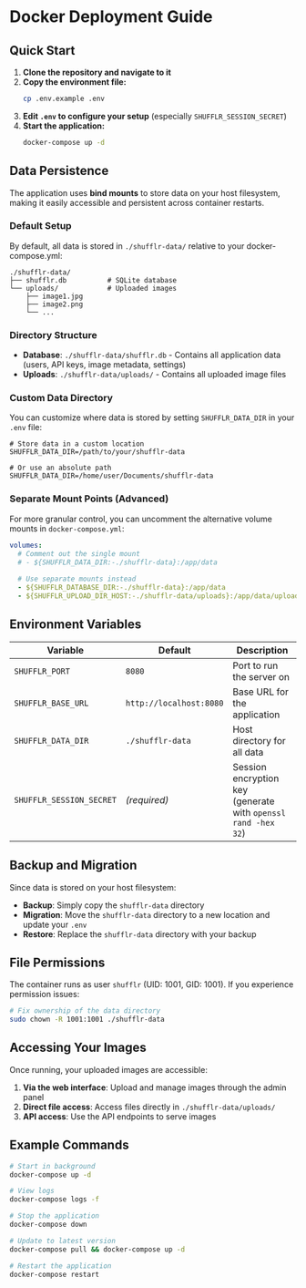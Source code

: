 # Docker Deployment Guide

## Quick Start

1. **Clone the repository and navigate to it**
2. **Copy the environment file:**
   ```bash
   cp .env.example .env
   ```
3. **Edit `.env` to configure your setup** (especially `SHUFFLR_SESSION_SECRET`)
4. **Start the application:**
   ```bash
   docker-compose up -d
   ```

## Data Persistence

The application uses **bind mounts** to store data on your host filesystem, making it easily accessible and persistent across container restarts.

### Default Setup

By default, all data is stored in `./shufflr-data/` relative to your docker-compose.yml:

```
./shufflr-data/
├── shufflr.db          # SQLite database
└── uploads/            # Uploaded images
    ├── image1.jpg
    ├── image2.png
    └── ...
```

### Directory Structure

- **Database**: `./shufflr-data/shufflr.db` - Contains all application data (users, API keys, image metadata, settings)
- **Uploads**: `./shufflr-data/uploads/` - Contains all uploaded image files

### Custom Data Directory

You can customize where data is stored by setting `SHUFFLR_DATA_DIR` in your `.env` file:

```env
# Store data in a custom location
SHUFFLR_DATA_DIR=/path/to/your/shufflr-data

# Or use an absolute path
SHUFFLR_DATA_DIR=/home/user/Documents/shufflr-data
```

### Separate Mount Points (Advanced)

For more granular control, you can uncomment the alternative volume mounts in `docker-compose.yml`:

```yaml
volumes:
  # Comment out the single mount
  # - ${SHUFFLR_DATA_DIR:-./shufflr-data}:/app/data
  
  # Use separate mounts instead
  - ${SHUFFLR_DATABASE_DIR:-./shufflr-data}:/app/data
  - ${SHUFFLR_UPLOAD_DIR_HOST:-./shufflr-data/uploads}:/app/data/uploads
```

## Environment Variables

| Variable | Default | Description |
|----------|---------|-------------|
| `SHUFFLR_PORT` | `8080` | Port to run the server on |
| `SHUFFLR_BASE_URL` | `http://localhost:8080` | Base URL for the application |
| `SHUFFLR_DATA_DIR` | `./shufflr-data` | Host directory for all data |
| `SHUFFLR_SESSION_SECRET` | *(required)* | Session encryption key (generate with `openssl rand -hex 32`) |

## Backup and Migration

Since data is stored on your host filesystem:

- **Backup**: Simply copy the `shufflr-data` directory
- **Migration**: Move the `shufflr-data` directory to a new location and update your `.env`
- **Restore**: Replace the `shufflr-data` directory with your backup

## File Permissions

The container runs as user `shufflr` (UID: 1001, GID: 1001). If you experience permission issues:

```bash
# Fix ownership of the data directory
sudo chown -R 1001:1001 ./shufflr-data
```

## Accessing Your Images

Once running, your uploaded images are accessible:

1. **Via the web interface**: Upload and manage images through the admin panel
2. **Direct file access**: Access files directly in `./shufflr-data/uploads/`
3. **API access**: Use the API endpoints to serve images

## Example Commands

```bash
# Start in background
docker-compose up -d

# View logs
docker-compose logs -f

# Stop the application
docker-compose down

# Update to latest version
docker-compose pull && docker-compose up -d

# Restart the application
docker-compose restart
```